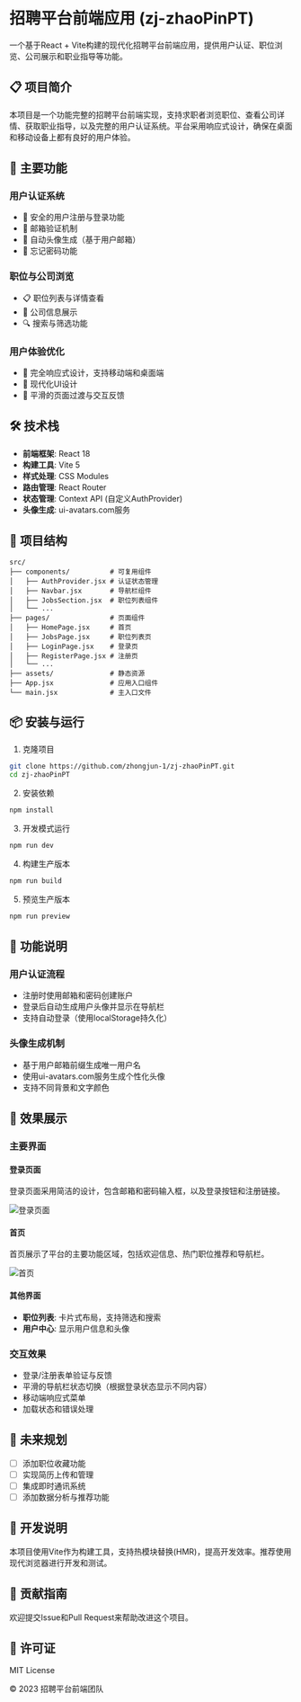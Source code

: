 # 招聘平台前端应用 (zj-zhaoPinPT)

一个基于React + Vite构建的现代化招聘平台前端应用，提供用户认证、职位浏览、公司展示和职业指导等功能。

## 📋 项目简介

本项目是一个功能完整的招聘平台前端实现，支持求职者浏览职位、查看公司详情、获取职业指导，以及完整的用户认证系统。平台采用响应式设计，确保在桌面和移动设备上都有良好的用户体验。

## 🚀 主要功能

### 用户认证系统
- 🔐 安全的用户注册与登录功能
- 📧 邮箱验证机制
- 👤 自动头像生成（基于用户邮箱）
- 🔑 忘记密码功能

### 职位与公司浏览
- 📋 职位列表与详情查看
- 🏢 公司信息展示
- 🔍 搜索与筛选功能

### 用户体验优化
- 📱 完全响应式设计，支持移动端和桌面端
- 🎨 现代化UI设计
- 🔄 平滑的页面过渡与交互反馈

## 🛠️ 技术栈

- **前端框架**: React 18
- **构建工具**: Vite 5
- **样式处理**: CSS Modules
- **路由管理**: React Router
- **状态管理**: Context API (自定义AuthProvider)
- **头像生成**: ui-avatars.com服务

## 📁 项目结构

```
src/
├── components/          # 可复用组件
│   ├── AuthProvider.jsx # 认证状态管理
│   ├── Navbar.jsx       # 导航栏组件
│   ├── JobsSection.jsx  # 职位列表组件
│   └── ...
├── pages/               # 页面组件
│   ├── HomePage.jsx     # 首页
│   ├── JobsPage.jsx     # 职位列表页
│   ├── LoginPage.jsx    # 登录页
│   ├── RegisterPage.jsx # 注册页
│   └── ...
├── assets/              # 静态资源
├── App.jsx              # 应用入口组件
└── main.jsx             # 主入口文件
```

## 📦 安装与运行

1. 克隆项目
```bash
git clone https://github.com/zhongjun-1/zj-zhaoPinPT.git
cd zj-zhaoPinPT
```

2. 安装依赖
```bash
npm install
```

3. 开发模式运行
```bash
npm run dev
```

4. 构建生产版本
```bash
npm run build
```

5. 预览生产版本
```bash
npm run preview
```

## 🔧 功能说明

### 用户认证流程
- 注册时使用邮箱和密码创建账户
- 登录后自动生成用户头像并显示在导航栏
- 支持自动登录（使用localStorage持久化）

### 头像生成机制
- 基于用户邮箱前缀生成唯一用户名
- 使用ui-avatars.com服务生成个性化头像
- 支持不同背景和文字颜色

## 🎨 效果展示

### 主要界面

#### 登录页面

登录页面采用简洁的设计，包含邮箱和密码输入框，以及登录按钮和注册链接。

![登录页面](public/screenshots/login-page.svg)

#### 首页

首页展示了平台的主要功能区域，包括欢迎信息、热门职位推荐和导航栏。

![首页](public/screenshots/home-page.svg)

#### 其他界面
- **职位列表**: 卡片式布局，支持筛选和搜索
- **用户中心**: 显示用户信息和头像

### 交互效果
- 登录/注册表单验证与反馈
- 平滑的导航栏状态切换（根据登录状态显示不同内容）
- 移动端响应式菜单
- 加载状态和错误处理

## 🔮 未来规划
- [ ] 添加职位收藏功能
- [ ] 实现简历上传和管理
- [ ] 集成即时通讯系统
- [ ] 添加数据分析与推荐功能

## 📝 开发说明

本项目使用Vite作为构建工具，支持热模块替换(HMR)，提高开发效率。推荐使用现代浏览器进行开发和测试。

## 🤝 贡献指南
欢迎提交Issue和Pull Request来帮助改进这个项目。

## 📄 许可证
MIT License

© 2023 招聘平台前端团队
